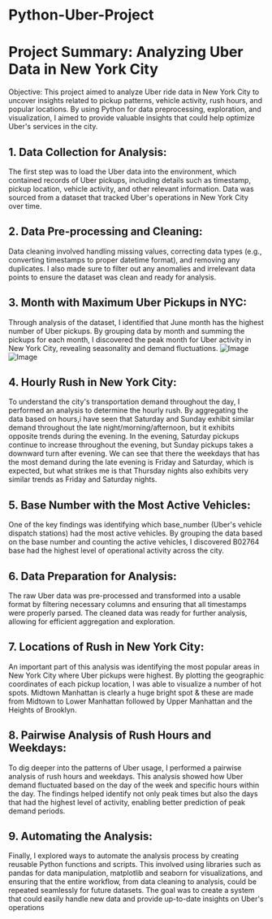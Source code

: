 # Python-Uber-Project
# Project Summary: Analyzing Uber Data in New York City
Objective: This project aimed to analyze Uber ride data in New York City to uncover insights related to pickup patterns, vehicle activity, rush hours, and popular locations. By using Python for data preprocessing, exploration, and visualization, I aimed to provide valuable insights that could help optimize Uber's services in the city.

## 1. Data Collection for Analysis: 
The first step was to load the Uber data into the environment, which contained records of Uber pickups, including details such as timestamp, pickup location, vehicle activity, and other relevant information. Data was sourced from a dataset that tracked Uber's operations in New York City over time.

## 2. Data Pre-processing and Cleaning: 
Data cleaning involved handling missing values, correcting data types (e.g., converting timestamps to proper datetime format), and removing any duplicates. I also made sure to filter out any anomalies and irrelevant data points to ensure the dataset was clean and ready for analysis.

## 3. Month with Maximum Uber Pickups in NYC: 
Through analysis of the dataset, I identified that June month has the highest number of Uber pickups. By grouping data by month and summing the pickups for each month, I discovered the peak month for Uber activity in New York City, revealing seasonality and demand fluctuations.
![Image](https://github.com/user-attachments/assets/c42c0365-a148-4166-93e9-ea7d88ff3049)
![Image](https://github.com/user-attachments/assets/cbd09a73-3bf0-40a8-9ea3-36c33ad9e5a4)

## 4. Hourly Rush in New York City: 
To understand the city's transportation demand throughout the day, I performed an analysis to determine the hourly rush. By aggregating the data based on hours,i have seen that Saturday and Sunday exhibit similar demand throughout the late night/morning/afternoon, but it exhibits opposite trends during the evening. In the evening, Saturday pickups continue to increase throughout the evening, but Sunday pickups takes a 
downward turn after evening. We can see that there the weekdays that has the most demand during the late evening is Friday and Saturday, which is expected, but what strikes me is that Thursday nights also exhibits very similar trends as Friday and Saturday nights.

## 5. Base Number with the Most Active Vehicles: 
One of the key findings was identifying which base_number (Uber's vehicle dispatch stations) had the most active vehicles. By grouping the data based on the base number and counting the active vehicles, I discovered B02764 base had the highest level of operational activity across the city.

## 6. Data Preparation for Analysis: 
The raw Uber data was pre-processed and transformed into a usable format by filtering necessary columns and ensuring that all timestamps were properly parsed. The cleaned data was ready for further analysis, allowing for efficient aggregation and exploration.

## 7. Locations of Rush in New York City: 
An important part of this analysis was identifying the most popular areas in New York City where Uber pickups were highest. By plotting the geographic coordinates of each pickup location, I was able to visualize a number of hot spots. Midtown Manhattan is clearly a huge bright spot & these are made from Midtown to Lower Manhattan followed by Upper Manhattan and the Heights of Brooklyn.

## 8. Pairwise Analysis of Rush Hours and Weekdays: 
To dig deeper into the patterns of Uber usage, I performed a pairwise analysis of rush hours and weekdays. This analysis showed how Uber demand fluctuated based on the day of the week and specific hours within the day. The findings helped identify not only peak times but also the days that had the highest level of activity, enabling better prediction of peak demand periods.

## 9. Automating the Analysis: 
Finally, I explored ways to automate the analysis process by creating reusable Python functions and scripts. This involved using libraries such as pandas for data manipulation, matplotlib and seaborn for visualizations, and ensuring that the entire workflow, from data cleaning to analysis, could be repeated seamlessly for future datasets. The goal was to create a system that could easily handle new data and provide up-to-date insights on Uber's operations
